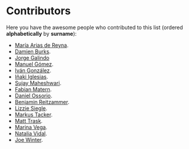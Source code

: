 ﻿# Contributors

Here you have the awesome people who contributed to this list (ordered **alphabetically** by **surname**):

- [María Arias de Reyna](https://github.com/Delawen).
- [Damien Burks](https://github.com/YukiSan1225).
- [Jorge Galindo](https://github.com/jorgegalindocruces)
- [Manuel Gómez](https://github.com/tasugo).
- [Iván González](https://github.com/dreamingechoes).
- [Iñaki Iglesias](https://github.com/lenguadeplata).
- [Sujay Maheshwari](https://github.com/taurusismysign).
- [Fabian Matern](https://github.com/fabianmatern).
- [Daniel Ossorio](https://github.com/dossorio).
- [Benjamin Reitzammer](https://github.com/benjmin-r).
- [Lizzie Siegle](https://github.com/elizabethsiegle).
- [Markus Tacker](https://github.com/coderbyheart).
- [Matt Trask](https://github.com/matthewtrask).
- [Marina Vega](https://github.com/marinavega).
- [Natalia Vidal](https://github.com/erikiva).
- [Joe Winter](https://github.com/joeventures).
